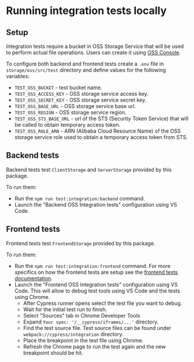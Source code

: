 # Running integration tests locally

## Setup

Integration tests require a bucket in OSS Storage Service that will be used to perform actual file operations. Users can create it using [OSS Console](https://oss.console.aliyun.com/).

To configure both backend and frontend tests create a `.env` file in `storage/oss/src/test` directory and define values for the following variables:
- `TEST_OSS_BUCKET` - test bucket name.
- `TEST_OSS_ACCESS_KEY` - OSS storage service access key. 
- `TEST_OSS_SECRET_KEY` - OSS storage service secret key.
- `TEST_OSS_BASE_URL` - OSS storage service base url.
- `TEST_OSS_REGION` - OSS storage service region.
- `TEST_OSS_STS_BASE_URL` - url of the STS (Security Token Service) that will be called to obtain temporary access token.
- `TEST_OSS_ROLE_ARN` - ARN (Alibaba Cloud Resource Name) of the OSS storage service role used to obtain a temporary access token from STS.

## Backend tests

Backend tests test `ClientStorage` and `ServerStorage` provided by this package.

To run them:
- Run the `npm run test:integration:backend` command.
- Launch the "Backend OSS Integration tests" configuration using VS Code.

## Frontend tests

Frontend tests test `FrontendStorage` provided by this package.

To run them:
- Run the `npm run test:integration:frontend` command. For more specifics on how the frontend tests are setup see the [frontend tests documentation](../../../../tests/frontend-storage/README.md).
- Launch the "Frontend OSS Integration tests" configuration using VS Code. This will allow to debug test tools using VS Code and the tests using Chrome.
  - After Cypress runner opens select the test file you want to debug.
  - Wait for the initial test run to finish.
  - Select "Sources" tab in Chrome Developer Tools
  - Expand `Your spec: '/__cypress/iframes/...'` directory.
  - Find the test source file. Test source files can be found under `webpack://cypress/integration` directory.
  - Place the breakpoint in the test file using Chrome.
  - Refresh the Chrome page to run the test again and the new breakpoint should be hit.

